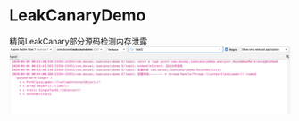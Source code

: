 # LeakCanaryDemo
精简LeakCanary部分源码检测内存泄露
<img src="https://github.com/docwei2050/LeakCanaryDemo/blob/master/screen/screen.png"  />

